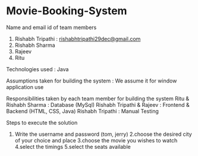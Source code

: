 # Movie-Booking-System

Name and email id of team members
1. Rishabh Tripathi : rishabhtripathi29dec@gmail.com
2. Rishabh Sharma
3. Rajeev
4. Ritu 

Technologies used : Java

Assumptions taken for building the system : We assume it for window application use

Responsibilities taken by each team member for building the system
Ritu & Rishabh Sharma : Database (MySql)
Rishabh Tripathi & Rajeev : Frontend & Backend (HTML, CSS, Java)
Rishabh Tripathi : Manual Testing

Steps to execute the solution
1. Write the username and password (tom, jerry)
2.choose the desired city of your choice and place 
3.choose the movie you wishes to watch
4.select the timings
5.select the seats available 
